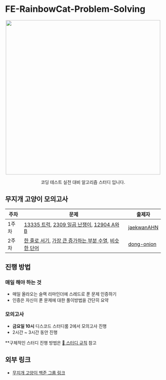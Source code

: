 # FE-RainbowCat-Problem-Solving

<div align="center">
<img width=500 src="https://nyancatcollection.com/images/Pirate.gif" />

코딩 테스트 실전 대비 알고리즘 스터디 입니다.

</div>

## 무지개 고양이 모의고사
|주차|문제| 출제자 |
|---|---| --- |
|1주차| [13335 트럭](https://www.acmicpc.net/problem/13335), [2309 일곱 난쟁이](https://www.acmicpc.net/problem/2309), [12904 A와 B](https://www.acmicpc.net/problem/12904) | [jaekwanAHN](https://github.com/jaekwanAHN) |
|2주차| [한 줄로 서기](https://www.acmicpc.net/problem/1138), [가장 큰 증가하는 부분 수열](https://www.acmicpc.net/problem/11055), [비슷한 단어](https://www.acmicpc.net/problem/2179) | [dong-onion](https://github.com/dong-onion) |

## 진행 방법
### 매일 해야 하는 것
- 매일 올라오는 슬랙 리마인더에 스레드로 푼 문제 인증하기
- 인증은 자신이 푼 문제에 대한 풀이방법을 간단히 요약

### 모의고사
-  **금요일 10시** 디스코드 스터디룸 2에서 모의고사 진행
-  2시간 ~ 3시간 동안 진행

**구체적인 스터디 진행 방법은 [🪩 스터디 규칙](https://github.com/prgrms-web-devcourse/FE-RainbowCat-Problem-Solving/wiki/%F0%9F%AA%A9-%EC%8A%A4%ED%84%B0%EB%94%94-%EA%B7%9C%EC%B9%99) 참고

## 외부 링크
- [무지개 고양이 백준 그룹 링크](https://www.acmicpc.net/group/18098)

